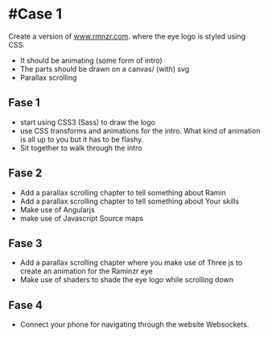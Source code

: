 #Case 1
=======
Create a version of www.rmnzr.com. where the eye logo is styled using CSS.
* It should be animating (some form of intro)
* The parts should be drawn on a canvas/ (with) svg
* Parallax scrolling

## Fase 1
* start using CSS3 (Sass) to draw the logo
* use CSS transforms and animations for the intro. What kind of animation is all up to you but it has to be flashy.
* Sit together to walk through the intro

## Fase 2
* Add a parallax scrolling chapter to tell something about Ramin
* Add a parallax scrolling chapter to tell something about Your skills
* Make use of Angularjs
* make use of Javascript Source maps

## Fase 3
* Add a parallax scrolling chapter where you make use of Three js to create an animation for the Raminzr eye
* Make use of shaders to shade the eye logo while scrolling down

## Fase 4
* Connect your phone for navigating through the website Websockets.